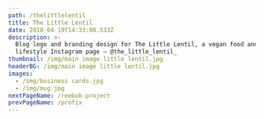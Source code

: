 ```yaml
---
path: /thelittlelentil
title: The Little Lentil
date: 2018-04-19T14:33:08.533Z
description: >-
  Blog logo and branding design for The Little Lentil, a vegan food and
  lifestyle Instagram page – @the_little_lentil_
thumbnail: /img/main image little lentil.jpg
headerBG: /img/main image little lentil.jpg
images:
  - /img/business cards.jpg
  - /img/mug.jpg
nextPageName: /reebok-project
prevPageName: /profix
---
```


